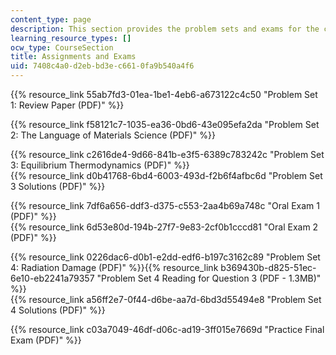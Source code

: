 ```yaml
---
content_type: page
description: This section provides the problem sets and exams for the course.
learning_resource_types: []
ocw_type: CourseSection
title: Assignments and Exams
uid: 7408c4a0-d2eb-bd3e-c661-0fa9b540a4f6
---
```


{{% resource_link 55ab7fd3-01ea-1be1-4eb6-a673122c4c50 "Problem Set 1: Review Paper (PDF)" %}}

{{% resource_link f58121c7-1035-ea36-0bd6-43e095efa2da "Problem Set 2: The Language of Materials Science (PDF)" %}}

{{% resource_link c2616de4-9d66-841b-e3f5-6389c783242c "Problem Set 3: Equilibrium Thermodynamics (PDF)" %}}  
{{% resource_link d0b41768-6bd4-6003-493d-f2b6f4afbc6d "Problem Set 3 Solutions (PDF)" %}}

{{% resource_link 7df6a656-ddf3-d375-c553-2aa4b69a748c "Oral Exam 1 (PDF)" %}}  
{{% resource_link 6d53e80d-194b-27f7-9e83-2cf0b1cccd81 "Oral Exam 2 (PDF)" %}}

 {{% resource_link 0226dac6-d0b1-e2dd-edf6-b197c3162c89 "Problem Set 4: Radiation Damage (PDF)" %}}{{% resource_link b369430b-d825-51ec-6e10-eb2241a79357 "Problem Set 4 Reading for Question 3 (PDF - 1.3MB)" %}}  
{{% resource_link a56ff2e7-0f44-d6be-aa7d-6bd3d55494e8 "Problem Set 4 Solutions (PDF)" %}}

{{% resource_link c03a7049-46df-d06c-ad19-3ff015e7669d "Practice Final Exam (PDF)" %}}